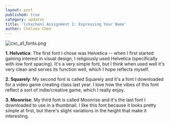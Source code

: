 ```yaml
---
layout: post
published: true
category: updates
title: '[chxchen] Assignment 1: Expressing Your Name'
author: Chelsea Chen
---
```

![cxc_a1_fonts.png]({{site.baseurl}}/assets/cxc_a1_fonts.png)

**1. Helvetica**: The first font I chose was Helvetica -- when I first started gaining interest in visual design, I religiously used Helvetica (specifically with low font spacing). It's a very simple font, but I think when used well it's very clean and serves its function well, which I hope reflects myself.

**2. Squarely**: My second font is called Squarely and it's a font I downloaded for a video game creating class last year. I love how the vibes of this font reflect a sort of indie/creative game, which I really enjoy.

**3. Moonrise**: My third font is called Moonrise and it's the last font I downloaded to use in a thumbnail. I like this font because it looks pretty simple at first, but there's slight variations in the height that make it interesting.
